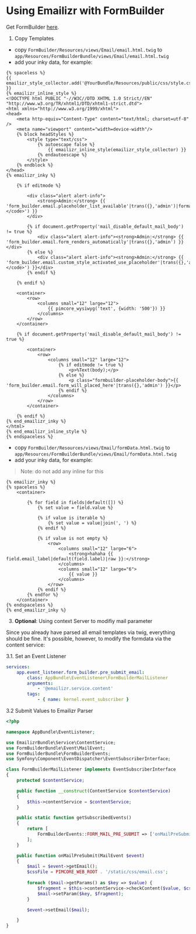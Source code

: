 # Using Emailizr with FormBuilder

Get FormBuilder [here](https://github.com/dachcom-digital/pimcore-formbuilder).

1. Copy Templates

- copy `FormBuilder/Resources/views/Email/email.html.twig` to `app/Resources/FormBuilderBundle/views/Email/email.html.twig`
- add your inky data, for example:

```twig
{% spaceless %}
{{ emailizr_style_collector.add('@YourBundle/Resources/public/css/style.css') }}
{% emailizr_inline_style %}
<!DOCTYPE html PUBLIC "-//W3C//DTD XHTML 1.0 Strict//EN" "http://www.w3.org/TR/xhtml1/DTD/xhtml1-strict.dtd">
<html xmlns="http://www.w3.org/1999/xhtml">
<head>
    <meta http-equiv="Content-Type" content="text/html; charset=utf-8" />
    <meta name="viewport" content="width=device-width"/>
    {% block headStyles %}
        <style type="text/css">
            {% autoescape false %}
                {{ emailizr_inline_style(emailizr_style_collector) }}
            {% endautoescape %}
        </style>
    {% endblock %}
</head>
{% emailizr_inky %}

    {% if editmode %}

        <div class="alert alert-info">
            <strong>Admin:</strong> {{ 'form_builder.email.placeholder_list_available'|trans({},'admin')|format('<code>%Text(firstname);</code>') }}
        </div>

        {% if document.getProperty('mail_disable_default_mail_body') != true %}
            <div class="alert alert-info"><strong>Admin:</strong> {{ 'form_builder.email.form_renders_automatically'|trans({},'admin') }}</div>
        {% else %}
            <div class="alert alert-info"><strong>Admin:</strong> {{ 'form_builder.email.custom_style_activated_use_placeholder'|trans({},'admin')|format('<code>%Text(firstname);</code>') }}</div>
        {% endif %}

    {% endif %}

    <container>
        <row>
            <columns small="12" large="12">
                {{ pimcore_wysiwyg('text', {width: '500'}) }}
            </columns>
        </row>
    </container>

    {% if document.getProperty('mail_disable_default_mail_body') != true %}

        <container>
            <row>
                <columns small="12" large="12">
                    {% if editmode != true %}
                        <p>%Text(body);</p>
                    {% else %}
                        <p class="formbuilder-placeholder-body">{{ 'form_builder.email.form_will_placed_here'|trans({},'admin') }}</p>
                    {% endif %}
                </columns>
            </row>
        </container>

    {% endif %}
{% end_emailizr_inky %}
</html>
{% end_emailizr_inline_style %}
{% endspaceless %}
```

- copy `FormBuilder/Resources/views/Email/formData.html.twig` to `app/Resources/FormBuilderBundle/views/Email/formData.html.twig`
- add your inky data, for example:

> Note: do not add any inline for this
```twig
{% emailizr_inky %}
{% spaceless %}
    <container>

        {% for field in fields|default([]) %}
            {% set value = field.value %}

            {% if value is iterable %}
                {% set value = value|join(', ') %}
            {% endif %}

            {% if value is not empty %}
                <row>
                    <columns small="12" large="6">
                        <strong>hahaha {{ field.email_label|default(field.label)|raw }}:</strong>
                    </columns>
                    <columns small="12" large="6">
                        {{ value }}
                    </columns>
                </row>
            {% endif %}
        {% endfor %}
    </container>
{% endspaceless %}
{% end_emailizr_inky %}
```

3. **Optional**: Using context Server to modifiy mail parameter

Since you already have parsed all email templates via twig, everything should be fine. 
It's possible, however, to modify the formdata via the content service:


3.1. Set an Event Listener
```yaml
services:
    app.event_listener.form_builder.pre_submit_email:
        class: AppBundle\EventListener\FormBuilderMailListener
        arguments:
            - '@emailizr.service.content'
        tags:
            - { name: kernel.event_subscriber }

```

3.2 Submit Values to Emailizr Parser
```php
<?php

namespace AppBundle\EventListener;

use EmailizrBundle\Service\ContentService;
use FormBuilderBundle\Event\MailEvent;
use FormBuilderBundle\FormBuilderEvents;
use Symfony\Component\EventDispatcher\EventSubscriberInterface;

class FormBuilderMailListener implements EventSubscriberInterface
{
    protected $contentService;

    public function __construct(ContentService $contentService)
    {
        $this->contentService = $contentService;
    }

    public static function getSubscribedEvents()
    {
        return [
            FormBuilderEvents::FORM_MAIL_PRE_SUBMIT => ['onMailPreSubmit'],
        ];
    }

    public function onMailPreSubmit(MailEvent $event)
    {
        $mail = $event->getEmail();
        $cssFile = PIMCORE_WEB_ROOT . '/static/css/email.css';
        
        foreach ($mail->getParams() as $key => $value) {
            $fragment = $this->contentService->checkContent($value, $cssFile, FALSE, TRUE, TRUE);
            $mail->setParam($key, $fragment);
        }

        $event->setEmail($mail);

    }
}
```